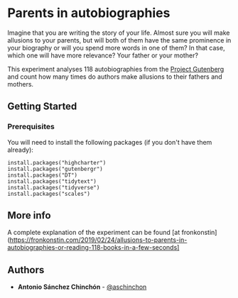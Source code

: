 # Parents in autobiographies

Imagine that you are writing the story of your life. Almost sure you will make allusions to your parents, but will both of them have the same prominence in your biography or will you spend more words in one of them? In that case, which one will have more relevance? Your father or your mother?

This experiment analyses 118 autobiographies from the [Project Gutenberg](https://www.gutenberg.org/) and count how many times do authors make allusions to their fathers and mothers.

## Getting Started

### Prerequisites

You will need to install the following packages (if you don't have them already):

```
install.packages("highcharter")
install.packages("gutenbergr")
install.packages("DT")
install.packages("tidytext")
install.packages("tidyverse")
install.packages("scales")

```

## More info

A complete explanation of the experiment can be found [at fronkonstin](https://fronkonstin.com/2019/02/24/allusions-to-parents-in-autobiographies-or-reading-118-books-in-a-few-seconds]

## Authors

* **Antonio Sánchez Chinchón** - [@aschinchon](https://twitter.com/aschinchon)

